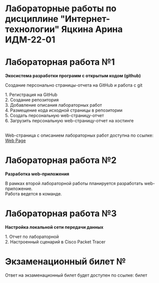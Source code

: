 # Лабораторные работы по дисциплине "Интернет-технологии" Яцкина Арина ИДМ-22-01

<h1>Лабораторная работа №1</h1>
<b><p>Экосистема разработки программ с открытым кодом (github)</b></p>
<p>Создание персонально страницы-отчета на GitHub и работа с git</p>
1. Регистрация на GitHub<br>
2. Создание репозитория<br>
3. Добавление описания лабораторных работ<br>
4. Размещение кода исходной страницы в репозитории<br>
5. Создать персональную web-страницу-отчет<br>
6. Загрузить персональную web-страницу-отчет на хостинге<br><br>

Web-страница с описанием лабораторных работ доступна по ссылке: <a href="https://y-arina.github.io/">Web Page</a>

<h1>Лабораторная работа №2</h1>
<b><p>Разработка web-приложения</b></p>
В рамках второй лабораторной работы планируется разработать web-приложение.<br>
Работа ведется в команде.<br>

<h1>Лабораторная работа №3</h1>
<b><p>Настройка локальной сети передачи данных</b></p>
1. Отчет по лабораторной<br>
2. Настроенный сценарий в Cisco Packet Tracer<br>

<h1>Экзаменационный билет №</h1>
<p>Ответ на экзаменационный билет будет доступен по ссылке: билет </p>

